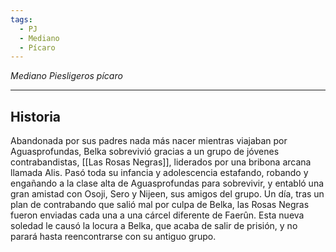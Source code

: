 ```yaml
---
tags:
  - PJ
  - Mediano
  - Pícaro
---
```

*Mediano Piesligeros pícaro*
___
## Historia
Abandonada por sus padres nada más nacer mientras viajaban por Aguasprofundas, Belka sobrevivió gracias a un grupo de jóvenes contrabandistas, [[Las Rosas Negras]], liderados por una bribona arcana llamada Alis. Pasó toda su infancia y adolescencia estafando, robando y engañando a la clase alta de Aguasprofundas para sobrevivir, y entabló una gran amistad con Osoji, Sero y Nijeen, sus amigos del grupo. Un día, tras un plan de contrabando que salió mal por culpa de Belka, las Rosas Negras fueron enviadas cada una a una cárcel diferente de Faerûn. Esta nueva soledad le causó la locura a Belka, que acaba de salir de prisión, y no parará hasta reencontrarse con su antiguo grupo.
